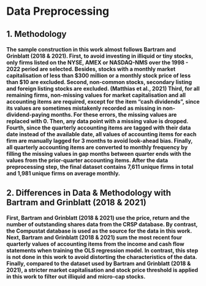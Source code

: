 # Data Preprocessing
## 1. Methodology
#### The sample construction in this work almost follows Bartram and Grinblatt (2018 & 2021). First, to avoid investing in illiquid or tiny stocks, only firms listed on the NYSE, AMEX or NASDAQ-NMS over the 1998 - 2022 period are selected. Besides, stocks with a monthly market capitalisation of less than $300 million or a monthly stock price of less than $10 are excluded. Second, non-common stocks, secondary listing and foreign listing stocks are excluded. (Matthias et al., 2021) Third, for all remaining firms, non-missing values for market capitalisation and all accounting items are required, except for the item “cash dividends”, since its values are sometimes mistakenly recorded as missing in non-dividend-paying months. For these errors, the missing values are replaced with 0. Then, any data point with a missing value is dropped. Fourth, since the quarterly accounting items are tagged with their data date instead of the available date, all values of accounting items for each firm are manually lagged for 3 months to avoid look-ahead bias. Finally, all quarterly accounting items are converted to monthly frequency by filling the missing values in gap months between quarter ends with the values from the prior-quarter accounting items. After the data preprocessing step, the final dataset contains 7,611 unique firms in total and 1,981 unique firms on average monthly.
## 2. Differences in Data & Methodology with Bartram and Grinblatt (2018 & 2021)
#### First, Bartram and Grinblatt (2018 & 2021) use the price, return and the number of outstanding shares data from the CRSP database. By contrast, the Compustat database is used as the source for the data in this work. Next, Bartram and Grinblatt (2018 & 2021) sum the most recent four quarterly values of accounting items from the income and cash flow statements when training the OLS regression model. In contrast, this step is not done in this work to avoid distorting the characteristics of the data. Finally, compared to the dataset used by Bartram and Grinblatt (2018 & 2021), a stricter market capitalisation and stock price threshold is applied in this work to filter out illiquid and micro-cap stocks. 
